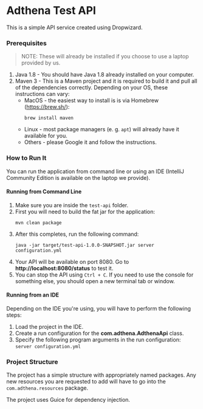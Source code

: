 Adthena Test API
================

This is a simple API service created using Dropwizard.

### Prerequisites

> NOTE: These will already be installed if you choose to use a laptop provided by us.

1. Java 1.8 - You should have Java 1.8 already installed on your computer.
2. Maven 3 - This is a Maven project and it is required to build it and pull all of the dependencies correctly. Depending on your OS, these instructions can vary:
    * MacOS - the easiest way to install is is via Homebrew (https://brew.sh/):
        ```
        brew install maven
        ```
    * Linux - most package managers (e. g. `apt`) will already have it available for you.
    * Others - please Google it and follow the instructions.

### How to Run It

You can run the application from command line or using an IDE (IntelliJ Community Edition is available on the laptop we
provide).

#### Running from Command Line

1. Make sure you are inside the `test-api` folder.
2. First you will need to build the fat jar for the application:
    ```
    mvn clean package
    ```
3. After this completes, run the following command:
    ```
    java -jar target/test-api-1.0.0-SNAPSHOT.jar server configuration.yml
    ```
4. Your API will be available on port 8080. Go to **http://localhost:8080/status** to test it.
5. You can stop the API using `Ctrl + C`. If you need to use the console for something else, you should open a new terminal tab or window.

#### Running from an IDE

Depending on the IDE you're using, you will have to perform the following steps:
1. Load the project in the IDE.
2. Create a run configuration for the **com.adthena.AdthenaApi** class.
3. Specify the following program arguments in the run configuration: `server configuration.yml`

### Project Structure

The project has a simple structure with appropriately named packages. Any new resources you are requested to add
will have to go into the `com.adthena.resources` package.

The project uses Guice for dependency injection.
